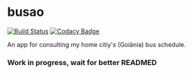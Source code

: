 # busao
[![Build Status](https://travis-ci.org/cezar-carneiro/busao.svg?branch=master)](https://travis-ci.org/cezar-carneiro/busao) [![Codacy Badge](https://api.codacy.com/project/badge/Grade/c88c6b08f39c497cac2f4e9d83592212)](https://www.codacy.com/app/cezar-carneiro/busao?utm_source=github.com&amp;utm_medium=referral&amp;utm_content=cezar-carneiro/busao&amp;utm_campaign=Badge_Grade)

An app for consulting my home citiy's (Goiânia) bus schedule.
### Work in progress, wait for better READMED

